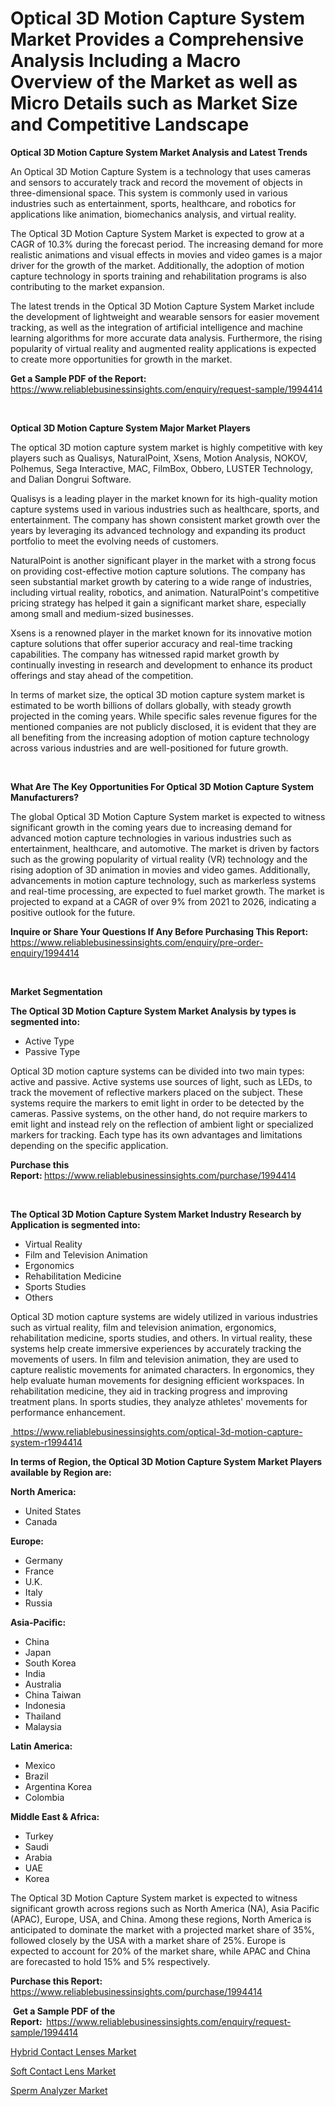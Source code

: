 <p><h1>Optical 3D Motion Capture System Market Provides a Comprehensive Analysis Including a Macro Overview of the Market as well as Micro Details such as Market Size and Competitive Landscape</h1></p><p><strong>Optical 3D Motion Capture System Market Analysis and Latest Trends</strong></p>
<p><p>An Optical 3D Motion Capture System is a technology that uses cameras and sensors to accurately track and record the movement of objects in three-dimensional space. This system is commonly used in various industries such as entertainment, sports, healthcare, and robotics for applications like animation, biomechanics analysis, and virtual reality.</p><p>The Optical 3D Motion Capture System Market is expected to grow at a CAGR of 10.3% during the forecast period. The increasing demand for more realistic animations and visual effects in movies and video games is a major driver for the growth of the market. Additionally, the adoption of motion capture technology in sports training and rehabilitation programs is also contributing to the market expansion.</p><p>The latest trends in the Optical 3D Motion Capture System Market include the development of lightweight and wearable sensors for easier movement tracking, as well as the integration of artificial intelligence and machine learning algorithms for more accurate data analysis. Furthermore, the rising popularity of virtual reality and augmented reality applications is expected to create more opportunities for growth in the market.</p></p>
<p><strong>Get a Sample PDF of the Report:&nbsp;</strong> <a href="https://www.reliablebusinessinsights.com/enquiry/request-sample/1994414">https://www.reliablebusinessinsights.com/enquiry/request-sample/1994414</a></p>
<p>&nbsp;</p>
<p><strong>Optical 3D Motion Capture System Major Market Players</strong></p>
<p><p>The optical 3D motion capture system market is highly competitive with key players such as Qualisys, NaturalPoint, Xsens, Motion Analysis, NOKOV, Polhemus, Sega Interactive, MAC, FilmBox, Obbero, LUSTER Technology, and Dalian Dongrui Software.</p><p>Qualisys is a leading player in the market known for its high-quality motion capture systems used in various industries such as healthcare, sports, and entertainment. The company has shown consistent market growth over the years by leveraging its advanced technology and expanding its product portfolio to meet the evolving needs of customers.</p><p>NaturalPoint is another significant player in the market with a strong focus on providing cost-effective motion capture solutions. The company has seen substantial market growth by catering to a wide range of industries, including virtual reality, robotics, and animation. NaturalPoint's competitive pricing strategy has helped it gain a significant market share, especially among small and medium-sized businesses.</p><p>Xsens is a renowned player in the market known for its innovative motion capture solutions that offer superior accuracy and real-time tracking capabilities. The company has witnessed rapid market growth by continually investing in research and development to enhance its product offerings and stay ahead of the competition.</p><p>In terms of market size, the optical 3D motion capture system market is estimated to be worth billions of dollars globally, with steady growth projected in the coming years. While specific sales revenue figures for the mentioned companies are not publicly disclosed, it is evident that they are all benefiting from the increasing adoption of motion capture technology across various industries and are well-positioned for future growth.</p></p>
<p>&nbsp;</p>
<p><strong>What Are The Key Opportunities For Optical 3D Motion Capture System Manufacturers?</strong></p>
<p><p>The global Optical 3D Motion Capture System market is expected to witness significant growth in the coming years due to increasing demand for advanced motion capture technologies in various industries such as entertainment, healthcare, and automotive. The market is driven by factors such as the growing popularity of virtual reality (VR) technology and the rising adoption of 3D animation in movies and video games. Additionally, advancements in motion capture technology, such as markerless systems and real-time processing, are expected to fuel market growth. The market is projected to expand at a CAGR of over 9% from 2021 to 2026, indicating a positive outlook for the future.</p></p>
<p><strong>Inquire or Share Your Questions If Any Before Purchasing This Report:</strong> <a href="https://www.reliablebusinessinsights.com/enquiry/pre-order-enquiry/1994414">https://www.reliablebusinessinsights.com/enquiry/pre-order-enquiry/1994414</a></p>
<p>&nbsp;</p>
<p><strong>Market Segmentation</strong></p>
<p><strong>The Optical 3D Motion Capture System Market Analysis by types is segmented into:</strong></p>
<p><ul><li>Active Type</li><li>Passive Type</li></ul></p>
<p><p>Optical 3D motion capture systems can be divided into two main types: active and passive. Active systems use sources of light, such as LEDs, to track the movement of reflective markers placed on the subject. These systems require the markers to emit light in order to be detected by the cameras. Passive systems, on the other hand, do not require markers to emit light and instead rely on the reflection of ambient light or specialized markers for tracking. Each type has its own advantages and limitations depending on the specific application.</p></p>
<p><strong>Purchase this Report:&nbsp;</strong><a href="https://www.reliablebusinessinsights.com/purchase/1994414">https://www.reliablebusinessinsights.com/purchase/1994414</a></p>
<p>&nbsp;</p>
<p><strong>The Optical 3D Motion Capture System Market Industry Research by Application is segmented into:</strong></p>
<p><ul><li>Virtual Reality</li><li>Film and Television Animation</li><li>Ergonomics</li><li>Rehabilitation Medicine</li><li>Sports Studies</li><li>Others</li></ul></p>
<p><p>Optical 3D motion capture systems are widely utilized in various industries such as virtual reality, film and television animation, ergonomics, rehabilitation medicine, sports studies, and others. In virtual reality, these systems help create immersive experiences by accurately tracking the movements of users. In film and television animation, they are used to capture realistic movements for animated characters. In ergonomics, they help evaluate human movements for designing efficient workspaces. In rehabilitation medicine, they aid in tracking progress and improving treatment plans. In sports studies, they analyze athletes' movements for performance enhancement.</p></p>
<p><a href="https://www.reliablebusinessinsights.com/optical-3d-motion-capture-system-r1994414">&nbsp;https://www.reliablebusinessinsights.com/optical-3d-motion-capture-system-r1994414</a></p>
<p><strong>In terms of Region, the Optical 3D Motion Capture System Market Players available by Region are:</strong></p>
<p>
    <p> <strong> North America: </strong>
        <ul>
            <li>United States</li>
            <li>Canada</li>
        </ul>
        </p> 
    <p> <strong> Europe: </strong>
        <ul>
            <li>Germany</li>
            <li>France</li>
            <li>U.K.</li>
            <li>Italy</li>
            <li>Russia</li>
        </ul>
        </p> 
    <p> <strong> Asia-Pacific: </strong>
        <ul>
            <li>China</li>
            <li>Japan</li>
            <li>South Korea</li>
            <li>India</li>
            <li>Australia</li>
            <li>China Taiwan</li>
            <li>Indonesia</li>
            <li>Thailand</li>
            <li>Malaysia</li>
        </ul>
        </p> 
    <p> <strong> Latin America: </strong>
        <ul>
            <li>Mexico</li>
            <li>Brazil</li>
            <li>Argentina Korea</li>
            <li>Colombia</li>
        </ul>
        </p> 
    <p> <strong> Middle East & Africa: </strong>
        <ul>
            <li>Turkey</li>
            <li>Saudi</li>
            <li>Arabia</li>
            <li>UAE</li>
            <li>Korea</li>
        </ul>
    </p>
    </p>
<p><p>The Optical 3D Motion Capture System market is expected to witness significant growth across regions such as North America (NA), Asia Pacific (APAC), Europe, USA, and China. Among these regions, North America is anticipated to dominate the market with a projected market share of 35%, followed closely by the USA with a market share of 25%. Europe is expected to account for 20% of the market share, while APAC and China are forecasted to hold 15% and 5% respectively.</p></p>
<p><strong>Purchase this Report: </strong><a href="https://www.reliablebusinessinsights.com/purchase/1994414">https://www.reliablebusinessinsights.com/purchase/1994414</a></p>
<p>&nbsp;<strong>Get a Sample PDF of the Report:&nbsp;&nbsp;</strong><a href="https://www.reliablebusinessinsights.com/enquiry/request-sample/1994414">https://www.reliablebusinessinsights.com/enquiry/request-sample/1994414</a></p>
<p><strong></strong></p>
<p><p><a href="https://view.publitas.com/reportprime-1/hybrid-contact-lenses-market-trends-and-analysis-opportunities-and-challenges-for-future-growth-2024-2031/">Hybrid Contact Lenses Market</a></p><p><a href="https://view.publitas.com/reportprime-1/global-soft-contact-lens-market-analysis-trends-forecasts-and-growth-opportunities-2024-2031-in-194-pages-report/">Soft Contact Lens Market</a></p><p><a href="https://view.publitas.com/reportprime-1/global-sperm-analyzer-market-is-projected-to-grow-at-a-cagr-of-5-6-forcasted-for-period-from-2024-to-2031/">Sperm Analyzer Market</a></p></p>